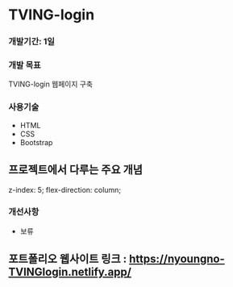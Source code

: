 # TVING-login



### 개발기간: 1일

### 개발 목표
TVING-login 웹페이지 구축

### 사용기술
- HTML
- CSS
- Bootstrap

## 프로젝트에서 다루는 주요 개념
z-index: 5;
flex-direction: column;

### 개선사항
- 보류

## 포트폴리오 웹사이트 링크 : <https://nyoungno-TVINGlogin.netlify.app/>
